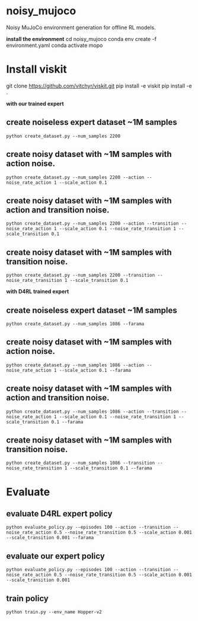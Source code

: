 # noisy_mujoco
Noisy MuJoCo environment generation for offline RL models.

**install the environment**
cd noisy_mujoco
conda env create -f environment.yaml
conda activate mopo
# Install viskit
git clone https://github.com/vitchyr/viskit.git
pip install -e viskit
pip install -e .

**with our trained expert**
## create noiseless expert dataset ~1M samples
```
python create_dataset.py --num_samples 2200
```

## create noisy dataset with ~1M samples with action noise.
```
python create_dataset.py --num_samples 2200 --action --noise_rate_action 1 --scale_action 0.1
```

## create noisy dataset with ~1M samples with action and transition noise.
```
python create_dataset.py --num_samples 2200 --action --transition --noise_rate_action 1 --scale_action 0.1 --noise_rate_transition 1 --scale_transition 0.1
```

## create noisy dataset with ~1M samples with transition noise.
```
python create_dataset.py --num_samples 2200 --transition --noise_rate_transition 1 --scale_transition 0.1
```


**with D4RL trained expert**
## create noiseless expert dataset ~1M samples
```
python create_dataset.py --num_samples 1086 --farama
```

## create noisy dataset with ~1M samples with action noise.
```
python create_dataset.py --num_samples 1086 --action --noise_rate_action 1 --scale_action 0.1 --farama
```

## create noisy dataset with ~1M samples with action and transition noise.
```
python create_dataset.py --num_samples 1086 --action --transition --noise_rate_action 1 --scale_action 0.1 --noise_rate_transition 1 --scale_transition 0.1 --farama
```

## create noisy dataset with ~1M samples with transition noise.
```
python create_dataset.py --num_samples 1086 --transition --noise_rate_transition 1 --scale_transition 0.1 --farama
```




# Evaluate

## evaluate D4RL expert policy
```
python evaluate_policy.py --episodes 100 --action --transition --noise_rate_action 0.5 --noise_rate_transition 0.5 --scale_action 0.001 --scale_transition 0.001 --farama
```

## evaluate our expert policy
```
python evaluate_policy.py --episodes 100 --action --transition --noise_rate_action 0.5 --noise_rate_transition 0.5 --scale_action 0.001 --scale_transition 0.001
```


## train policy

```
python train.py --env_name Hopper-v2
```